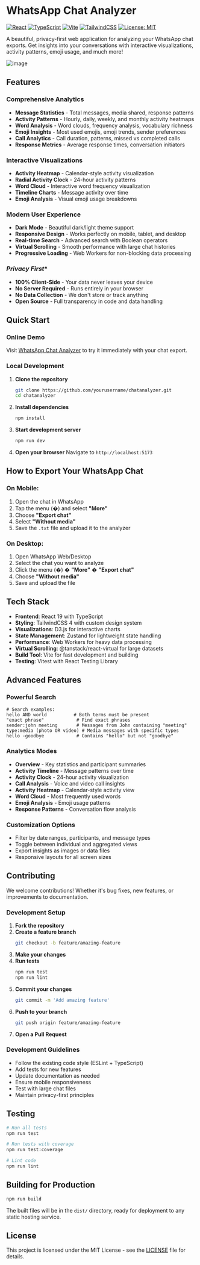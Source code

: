 # WhatsApp Chat Analyzer

[![React](https://img.shields.io/badge/React-19.1.0-61DAFB?style=flat&logo=react)](https://reactjs.org/)
[![TypeScript](https://img.shields.io/badge/TypeScript-5.8.3-3178C6?style=flat&logo=typescript)](https://www.typescriptlang.org/)
[![Vite](https://img.shields.io/badge/Vite-6.3.5-646CFF?style=flat&logo=vite)](https://vitejs.dev/)
[![TailwindCSS](https://img.shields.io/badge/TailwindCSS-4.1.8-06B6D4?style=flat&logo=tailwindcss)](https://tailwindcss.com/)
[![License: MIT](https://img.shields.io/badge/License-MIT-yellow.svg)](https://opensource.org/licenses/MIT)

A beautiful, privacy-first web application for analyzing your WhatsApp chat exports. Get insights into your conversations with interactive visualizations, activity patterns, emoji usage, and much more!

![image](https://github.com/user-attachments/assets/e623b153-efda-471b-8943-b4b0301130fc)


## Features

### **Comprehensive Analytics**
- **Message Statistics** - Total messages, media shared, response patterns
- **Activity Patterns** - Hourly, daily, weekly, and monthly activity heatmaps
- **Word Analysis** - Word clouds, frequency analysis, vocabulary richness
- **Emoji Insights** - Most used emojis, emoji trends, sender preferences
- **Call Analytics** - Call duration, patterns, missed vs completed calls
- **Response Metrics** - Average response times, conversation initiators

### **Interactive Visualizations**
- **Activity Heatmap** - Calendar-style activity visualization
- **Radial Activity Clock** - 24-hour activity patterns
- **Word Cloud** - Interactive word frequency visualization
- **Timeline Charts** - Message activity over time
- **Emoji Analysis** - Visual emoji usage breakdowns

### **Modern User Experience**
- **Dark Mode** - Beautiful dark/light theme support
- **Responsive Design** - Works perfectly on mobile, tablet, and desktop
- **Real-time Search** - Advanced search with Boolean operators
- **Virtual Scrolling** - Smooth performance with large chat histories
- **Progressive Loading** - Web Workers for non-blocking data processing

### *Privacy First**
- **100% Client-Side** - Your data never leaves your device
- **No Server Required** - Runs entirely in your browser
- **No Data Collection** - We don't store or track anything
- **Open Source** - Full transparency in code and data handling

## Quick Start

### Online Demo
Visit [WhatsApp Chat Analyzer](https://your-deployment-url.com) to try it immediately with your chat export.

### Local Development

1. **Clone the repository**
   ```bash
   git clone https://github.com/yourusername/chatanalyzer.git
   cd chatanalyzer
   ```

2. **Install dependencies**
   ```bash
   npm install
   ```

3. **Start development server**
   ```bash
   npm run dev
   ```

4. **Open your browser**
   Navigate to `http://localhost:5173`

##  How to Export Your WhatsApp Chat

### On Mobile:
1. Open the chat in WhatsApp
2. Tap the menu (�) and select **"More"**
3. Choose **"Export chat"**
4. Select **"Without media"**
5. Save the `.txt` file and upload it to the analyzer

### On Desktop:
1. Open WhatsApp Web/Desktop
2. Select the chat you want to analyze
3. Click the menu (�) � **"More"** � **"Export chat"**
4. Choose **"Without media"**
5. Save and upload the file

## Tech Stack

- **Frontend**: React 19 with TypeScript
- **Styling**: TailwindCSS 4 with custom design system
- **Visualizations**: D3.js for interactive charts
- **State Management**: Zustand for lightweight state handling
- **Performance**: Web Workers for heavy data processing
- **Virtual Scrolling**: @tanstack/react-virtual for large datasets
- **Build Tool**: Vite for fast development and building
- **Testing**: Vitest with React Testing Library

## Advanced Features

### **Powerful Search**
```
# Search examples:
hello AND world          # Both terms must be present
"exact phrase"            # Find exact phrases
sender:john meeting       # Messages from John containing "meeting"
type:media (photo OR video) # Media messages with specific types
hello -goodbye            # Contains "hello" but not "goodbye"
```

### **Analytics Modes**
- **Overview** - Key statistics and participant summaries
- **Activity Timeline** - Message patterns over time
- **Activity Clock** - 24-hour activity visualization
- **Call Analysis** - Voice and video call insights
- **Activity Heatmap** - Calendar-style activity view
- **Word Cloud** - Most frequently used words
- **Emoji Analysis** - Emoji usage patterns
- **Response Patterns** - Conversation flow analysis

### **Customization Options**
- Filter by date ranges, participants, and message types
- Toggle between individual and aggregated views
- Export insights as images or data files
- Responsive layouts for all screen sizes

## Contributing

We welcome contributions! Whether it's bug fixes, new features, or improvements to documentation.

### Development Setup

1. **Fork the repository**
2. **Create a feature branch**
   ```bash
   git checkout -b feature/amazing-feature
   ```
3. **Make your changes**
4. **Run tests**
   ```bash
   npm run test
   npm run lint
   ```
5. **Commit your changes**
   ```bash
   git commit -m 'Add amazing feature'
   ```
6. **Push to your branch**
   ```bash
   git push origin feature/amazing-feature
   ```
7. **Open a Pull Request**

### Development Guidelines

- Follow the existing code style (ESLint + TypeScript)
- Add tests for new features
- Update documentation as needed
- Ensure mobile responsiveness
- Test with large chat files
- Maintain privacy-first principles

## Testing

```bash
# Run all tests
npm run test

# Run tests with coverage
npm run test:coverage

# Lint code
npm run lint
```

##  Building for Production

```bash
npm run build
```

The built files will be in the `dist/` directory, ready for deployment to any static hosting service.


##  License

This project is licensed under the MIT License - see the [LICENSE](LICENSE) file for details.

